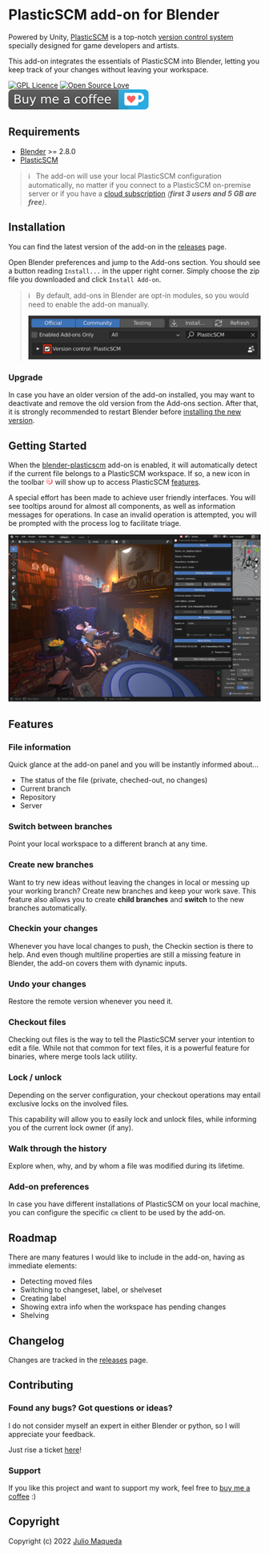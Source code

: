 # PlasticSCM add-on for Blender

Powered by Unity, [PlasticSCM](https://unity.com/products/plastic-scm) is a top-notch [version control system](https://unity.com/solutions/version-control-systems) specially designed for game developers and artists.

This add-on integrates the essentials of PlasticSCM into Blender, letting you keep track of your changes without leaving your workspace.

[![GPL Licence](https://badges.frapsoft.com/os/gpl/gpl.svg?v=103)](https://opensource.org/licenses/GPL-3.0/)
[![Open Source Love](https://badges.frapsoft.com/os/v2/open-source.svg?v=103)](https://github.com/juliomaqueda/blender-plasticscm/)
[![](documentation/buy_coffee_badge.svg)](https://ko-fi.com/juliomaqueda)


## Requirements

* [Blender](https://www.blender.org/download/) >= 2.8.0
* [PlasticSCM](https://www.plasticscm.com/download)

> ℹ️ &nbsp; The add-on will use your local PlasticSCM configuration automatically, no matter if you connect to a PlasticSCM on-premise server or if you have a [cloud subscription](https://unity.com/products/plastic-scm) _(**first 3 users and 5 GB are free**)_.


## Installation

You can find the latest version of the add-on in the [releases](https://github.com/juliomaqueda/blender-plasticscm/releases) page.

Open Blender preferences and jump to the Add-ons section. You should see a button reading `Install...` in the upper right corner. Simply choose the zip file you downloaded and click `Install Add-on`.

> ℹ️ &nbsp; By default, add-ons in Blender are opt-in modules, so you would need to enable the add-on manually.
>
> <img src="documentation/enabling_add-on.png" width="500px"/>

### Upgrade

In case you have an older version of the add-on installed, you may want to deactivate and remove the old version from the Add-ons section. After that, it is strongly recommended to restart Blender before [installing the new version](#installation).


## Getting Started

When the [blender-plasticscm](https://github.com/juliomaqueda/blender-plasticscm) add-on is enabled, it will automatically detect if the current file belongs to a PlasticSCM workspace. If so, a new icon in the toolbar <img src="documentation/icon_plastic.png" width="14px" /> will show up to access PlasticSCM [features](#features).

A special effort has been made to achieve user friendly interfaces. You will see tooltips around for almost all components, as well as information messages for operations. In case an invalid operation is attempted, you will be prompted with the process log to facilitate triage.

![](documentation/screenshot.jpg)


## Features

### File information

Quick glance at the add-on panel and you will be instantly informed about...
- The status of the file (private, cheched-out, no changes)
- Current branch
- Repository
- Server

### Switch between branches

Point your local workspace to a different branch at any time.

### Create new branches

Want to try new ideas without leaving the changes in local or messing up your working branch? Create new branches and keep your work save. This feature also allows you to create **child branches** and **switch** to the new branches automatically.

### Checkin your changes

Whenever you have local changes to push, the Checkin section is there to help. And even though multiline properties are still a missing feature in Blender, the add-on covers them with dynamic inputs.

### Undo your changes

Restore the remote version whenever you need it.

### Checkout files

Checking out files is the way to tell the PlasticSCM server your intention to edit a file. While not that common for text files, it is a powerful feature for binaries, where merge tools lack utility.

### Lock / unlock

Depending on the server configuration, your checkout operations may entail exclusive locks on the involved files.

This capability will allow you to easily lock and unlock files, while informing you of the current lock owner (if any).

### Walk through the history

Explore when, why, and by whom a file was modified during its lifetime.


### Add-on preferences

In case you have different installations of PlasticSCM on your local machine, you can configure the specific `cm` client to be used by the add-on.

## Roadmap

There are many features I would like to include in the add-on, having as immediate elements:
- Detecting moved files
- Switching to changeset, label, or shelveset
- Creating label
- Showing extra info when the workspace has pending changes
- Shelving


## Changelog

Changes are tracked in the [releases](https://github.com/juliomaqueda/blender-plasticscm/releases) page.


## Contributing

### Found any bugs? Got questions or ideas?

I do not consider myself an expert in either Blender or python, so I will appreciate your feedback.

Just rise a ticket [here](https://github.com/juliomaqueda/blender-plasticscm/issues)!

### Support

If you like this project and want to support my work, feel free to [buy me a coffee](https://ko-fi.com/juliomaqueda) :)


## Copyright

Copyright (c) 2022 [Julio Maqueda](https://github.com/juliomaqueda)
